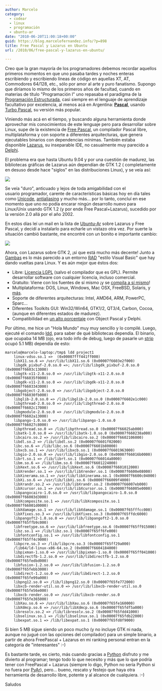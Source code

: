 ```yaml
---
author: Marcelo
category:
  - codear
  - linux
  - programación
  - ubuntu-ar
date: "2010-06-20T11:00:18+00:00"
guid: https://blog.marcelofernandez.info/?p=898
title: Free Pascal y Lazarus en Ubuntu
url: /2010/06/free-pascal-y-lazarus-en-ubuntu/

---
```

Creo que la gran mayoría de los programadores debemos recordar aquellos primeros momentos en que uno pasaba tardes y noches enteras escribiendo y escribiendo líneas de código en aquellas XT, AT, Commodores 64/128, etc., sólo por amor al arte y puro fanatismo. Supongo que diríamos lo mismo de los primeros años de facultad, cuando en materias de título "Programación I" uno repasaba el paradigma de la [Programación Estructurada](http://es.wikipedia.org/wiki/Programaci%C3%B3n_estructurada), casi siempre en el lenguaje de aprendizaje facultativo por excelencia, al menos acá en Argentina: **[Pascal](http://es.wikipedia.org/wiki/Lenguaje_de_programaci%C3%B3n_Pascal)**, usando [Turbo Pascal](http://en.wikipedia.org/wiki/Turbo_pascal), su versión más popular.

Viniendo más acá en el tiempo, y buscando alguna herramienta donde aprovechar mis conocimientos de este lenguaje pero para desarrollar sobre Linux, supe de la existencia de [Free Pascal](http://freepascal.org/), un compilador Pascal libre, multiplataforma y con soporte a diferentes arquitecturas, que genera ejecutables binarios con dependencias mínimas. También estaba disponible [Lazarus](http://www.lazarus.freepascal.org/), su inseparable IDE, no casualmente muy parecido a [Delphi](http://en.wikipedia.org/wiki/CodeGear_Delphi).

El problema era que hasta Ubuntu 9.04 y por una cuestión de madurez, las bibliotecas gráficas de Lazarus aún dependían de GTK 1.2 ( completamente en desuso desde hace "siglos" en las distribuciones Linux), y se veía así:

[![](/wp-content/uploads/2010/06/Lazarus_IDE_GTK1_Linux-300x225.png)](/wp-content/uploads/2010/06/Lazarus_IDE_GTK1_Linux.png)

Se veía "duro", anticuado y lejos de toda amigabilidad con el usuario programador, carente de características básicas hoy en día tales como [Unicode](http://es.wikipedia.org/wiki/Unicode), [antialiasing](http://es.wikipedia.org/wiki/Antialiasing) y mucho más... por lo tanto, concluí en ese momento que uno no podía encarar ningún desarrollo nuevo para Linux/Unix usando GTK 1.2 (y por ende Free Pascal+Lazarus), sucedido por la versión 2.0 allá por el año 2002.

En estos días leí un mail en la lista de [Ubuntu-Ar](http://ubuntu-ar.org/) sobre Lazarus y Free Pascal, y decidí a instalarlo para echarle un vistazo otra vez. Por suerte la situación cambió bastante, me encontré con un bonito e importante cambio:

[![](/wp-content/uploads/2010/06/Pantallazo1-300x187.png)](/wp-content/uploads/2010/06/Pantallazo1.png)

Ahora, con Lazarus sobre GTK 2, ¡sí que está mucho más decente! Junto a [Gambas](http://es.wikipedia.org/wiki/Gambas) es lo más parecido a un entorno [RAD](http://es.wikipedia.org/wiki/Desarrollo_r%C3%A1pido_de_aplicaciones) "estilo Visual Basic" que hay dando vueltas para Linux. Y es aún mejor que éstos dos:

- Libre: [Licencia LGPL](http://freepascal.org/faq.var#general-license) (salvo el compilador que es GPL). Permite desarrollar software con cualquier licencia, incluso comercial.
- Gratuito: Viene con los fuentes de sí mismo ¡y se [compila a sí mismo](http://en.wikipedia.org/wiki/Self-hosting)!
- Multiplataforma: DOS, Linux, Windows, Mac OSX, FreeBSD, Solaris, y [más](http://freepascal.org/docs-html/user/userse2.html#x5-40001.2).
- Soporte de diferentes arquitecturas: Intel, AMD64, ARM, PowerPC, Sparc...
- Diferentes Toolkits GUI: Win32/Win64, GTK1/2, QT3/4, Carbon, Cocoa, (aunque en diferentes estados de madurez).
- Compatibilidad en [un alto porcentaje](http://wiki.lazarus.freepascal.org/Lazarus_For_Delphi_Users/es) con Object Pascal y Delphi.

Por último, me hice un "Hola Mundo" muy muy sencillo y lo compilé. Luego, ejecuté el comando [ldd](http://linux.about.com/library/cmd/blcmdl1_ldd.htm), para saber de qué bibliotecas dependía. El binario, que ocupaba 14 MB (ojo, era todo info de debug, luego de pasarle un [strip](http://www.computerhope.com/unix/strip.htm) ocupó 5.1 MB) dependía de esto:

```
marcelo@marcelo-laptop:/tmp$ ldd project1
	linux-vdso.so.1 =>  (0x00007fff441ff000)
	libX11.so.6 => /usr/lib/libX11.so.6 (0x00007f6603e2f000)
	libgdk_pixbuf-2.0.so.0 =>; /usr/lib/libgdk_pixbuf-2.0.so.0 (0x00007f6603c13000)
	libgtk-x11-2.0.so.0 => /usr/lib/libgtk-x11-2.0.so.0 (0x00007f66035f0000)
	libgdk-x11-2.0.so.0 => /usr/lib/libgdk-x11-2.0.so.0 (0x00007f6603343000)
	libgobject-2.0.so.0 => /usr/lib/libgobject-2.0.so.0 (0x00007f66030fb000)
	libglib-2.0.so.0 => /lib/libglib-2.0.so.0 (0x00007f6602e1c000)
	libgthread-2.0.so.0 => /usr/lib/libgthread-2.0.so.0 (0x00007f6602c17000)
	libgmodule-2.0.so.0 => /usr/lib/libgmodule-2.0.so.0 (0x00007f6602a13000)
	libpango-1.0.so.0 => /usr/lib/libpango-1.0.so.0 (0x00007f66027c8000)
	libpthread.so.0 => /lib/libpthread.so.0 (0x00007f66025ab000)
	libatk-1.0.so.0 => /usr/lib/libatk-1.0.so.0 (0x00007f660238a000)
	libcairo.so.2 => /usr/lib/libcairo.so.2 (0x00007f6602106000)
	libdl.so.2 => /lib/libdl.so.2 (0x00007f6601f02000)
	libc.so.6 => /lib/libc.so.6 (0x00007f6601b80000)
	libxcb.so.1 => /usr/lib/libxcb.so.1 (0x00007f6601963000)
	libgio-2.0.so.0 => /usr/lib/libgio-2.0.so.0 (0x00007f66016b0000)
	librt.so.1 => /lib/librt.so.1 (0x00007f66014a8000)
	libm.so.6 => /lib/libm.so.6 (0x00007f6601224000)
	libXext.so.6 => /usr/lib/libXext.so.6 (0x00007f6601012000)
	libXrender.so.1 => /usr/lib/libXrender.so.1 (0x00007f6600e08000)
	libXinerama.so.1 => /usr/lib/libXinerama.so.1 (0x00007f6600c04000)
	libXi.so.6 => /usr/lib/libXi.so.6 (0x00007f66009f4000)
	libXrandr.so.2 => /usr/lib/libXrandr.so.2 (0x00007f66007eb000)
	libXcursor.so.1 => /usr/lib/libXcursor.so.1 (0x00007f66005e0000)
	libpangocairo-1.0.so.0 => /usr/lib/libpangocairo-1.0.so.0 (0x00007f66003d3000)
	libXcomposite.so.1 => /usr/lib/libXcomposite.so.1 (0x00007f66001d0000)
	libXdamage.so.1 => /usr/lib/libXdamage.so.1 (0x00007f65fffcc000)
	libXfixes.so.3 => /usr/lib/libXfixes.so.3 (0x00007f65ffdc6000)
	libpangoft2-1.0.so.0 => /usr/lib/libpangoft2-1.0.so.0 (0x00007f65ffb9c000)
	libfreetype.so.6 => /usr/lib/libfreetype.so.6 (0x00007f65ff915000)
	libz.so.1 => /lib/libz.so.1 (0x00007f65ff6fe000)
	libfontconfig.so.1 => /usr/lib/libfontconfig.so.1 (0x00007f65ff4c9000)
	libpcre.so.3 => /lib/libpcre.so.3 (0x00007f65ff29a000)
	/lib64/ld-linux-x86-64.so.2 (0x00007f6604184000)
	libpixman-1.so.0 => /usr/lib/libpixman-1.so.0 (0x00007f65ff041000)
	libdirectfb-1.2.so.0 => /usr/lib/libdirectfb-1.2.so.0 (0x00007f65fedbd000)
	libfusion-1.2.so.0 => /usr/lib/libfusion-1.2.so.0 (0x00007f65febb3000)
	libdirect-1.2.so.0 => /usr/lib/libdirect-1.2.so.0 (0x00007f65fe99a000)
	libpng12.so.0 => /lib/libpng12.so.0 (0x00007f65fe772000)
	libxcb-render-util.so.0 => /usr/lib/libxcb-render-util.so.0 (0x00007f65fe56e000)
	libxcb-render.so.0 => /usr/lib/libxcb-render.so.0 (0x00007f65fe365000)
	libXau.so.6 => /usr/lib/libXau.so.6 (0x00007f65fe160000)
	libXdmcp.so.6 => /usr/lib/libXdmcp.so.6 (0x00007f65fdf5a000)
	libresolv.so.2 => /lib/libresolv.so.2 (0x00007f65fdd41000)
	libselinux.so.1 => /lib/libselinux.so.1 (0x00007f65fdb22000)
	libexpat.so.1 => /lib/libexpat.so.1 (0x00007f65fd8f9000)
```

Si bien 5 MB sigue siendo un poco mucho (y no incluye GTK ni nada, aunque no jugué con las opciones del compilador) para un simple binario, a partir de ahora FreePascal + Lazarus en mi ranking personal entran en la categoría de "interesantes" :-)

Es bastante tarde, es cierto, más cuando gracias a [Python](http://www.python.org) disfruto y me divierto al programar; tengo todo lo que necesito y más que lo que podría tener con FreePascal + Lazarus (siempre lo digo, Python no sería Python si no fuera por [PyAr](http://www.python.com.ar/)), pero... bueno, rescato y festejo que haya otra herramienta de desarrollo libre, potente y al alcance de cualquiera. :-)

Saludos
